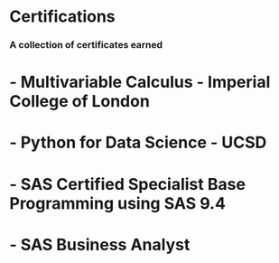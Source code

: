 # Certifications

### A collection of certificates earned

# - Multivariable Calculus - Imperial College of London

# - Python for Data Science - UCSD

# - SAS Certified Specialist Base Programming using SAS 9.4 

# - SAS Business Analyst
